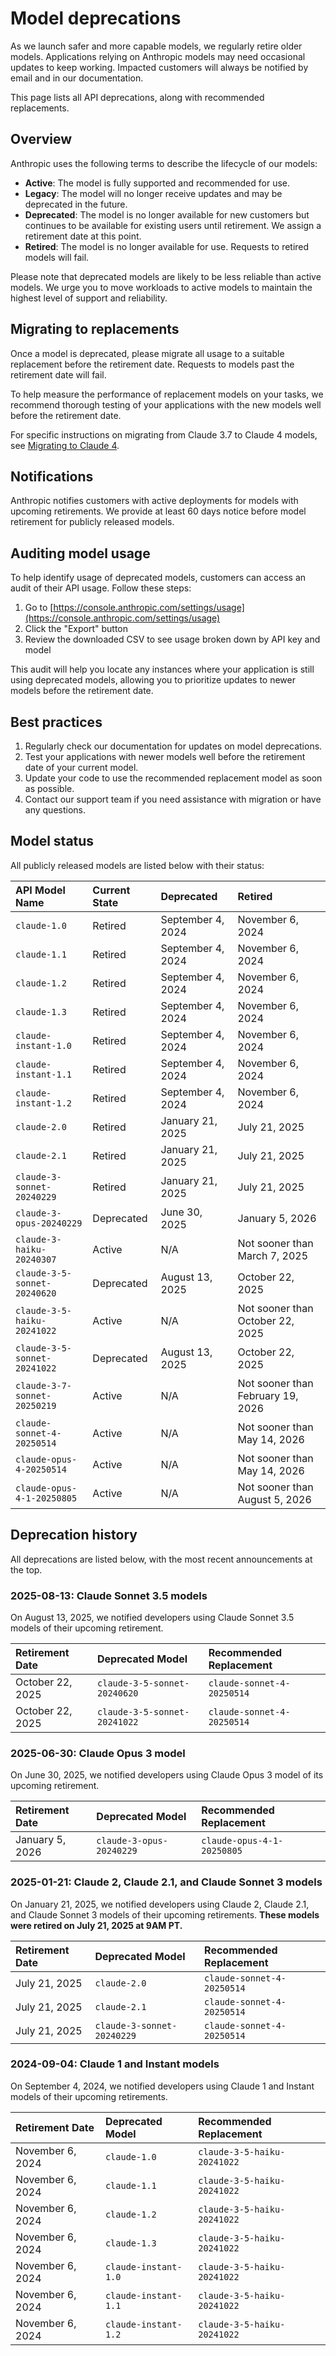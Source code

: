 # Model deprecations

As we launch safer and more capable models, we regularly retire older models. Applications relying on Anthropic models may need occasional updates to keep working. Impacted customers will always be notified by email and in our documentation.

This page lists all API deprecations, along with recommended replacements.

## Overview

Anthropic uses the following terms to describe the lifecycle of our models:

* **Active**: The model is fully supported and recommended for use.
* **Legacy**: The model will no longer receive updates and may be deprecated in the future.
* **Deprecated**: The model is no longer available for new customers but continues to be available for existing users until retirement. We assign a retirement date at this point.
* **Retired**: The model is no longer available for use. Requests to retired models will fail.

<Warning>
  Please note that deprecated models are likely to be less reliable than active models. We urge you to move workloads to active models to maintain the highest level of support and reliability.
</Warning>

## Migrating to replacements

Once a model is deprecated, please migrate all usage to a suitable replacement before the retirement date. Requests to models past the retirement date will fail.

To help measure the performance of replacement models on your tasks, we recommend thorough testing of your applications with the new models well before the retirement date.

For specific instructions on migrating from Claude 3.7 to Claude 4 models, see [Migrating to Claude 4](/en/docs/about-claude/models/migrating-to-claude-4).

## Notifications

Anthropic notifies customers with active deployments for models with upcoming retirements. We provide at least 60 days notice before model retirement for publicly released models.

## Auditing model usage

To help identify usage of deprecated models, customers can access an audit of their API usage. Follow these steps:

1. Go to [https://console.anthropic.com/settings/usage](https://console.anthropic.com/settings/usage)
2. Click the "Export" button
3. Review the downloaded CSV to see usage broken down by API key and model

This audit will help you locate any instances where your application is still using deprecated models, allowing you to prioritize updates to newer models before the retirement date.

## Best practices

1. Regularly check our documentation for updates on model deprecations.
2. Test your applications with newer models well before the retirement date of your current model.
3. Update your code to use the recommended replacement model as soon as possible.
4. Contact our support team if you need assistance with migration or have any questions.

## Model status

All publicly released models are listed below with their status:

| API Model Name               | Current State | Deprecated        | Retired                           |
| :--------------------------- | :------------ | :---------------- | :-------------------------------- |
| `claude-1.0`                 | Retired       | September 4, 2024 | November 6, 2024                  |
| `claude-1.1`                 | Retired       | September 4, 2024 | November 6, 2024                  |
| `claude-1.2`                 | Retired       | September 4, 2024 | November 6, 2024                  |
| `claude-1.3`                 | Retired       | September 4, 2024 | November 6, 2024                  |
| `claude-instant-1.0`         | Retired       | September 4, 2024 | November 6, 2024                  |
| `claude-instant-1.1`         | Retired       | September 4, 2024 | November 6, 2024                  |
| `claude-instant-1.2`         | Retired       | September 4, 2024 | November 6, 2024                  |
| `claude-2.0`                 | Retired       | January 21, 2025  | July 21, 2025                     |
| `claude-2.1`                 | Retired       | January 21, 2025  | July 21, 2025                     |
| `claude-3-sonnet-20240229`   | Retired       | January 21, 2025  | July 21, 2025                     |
| `claude-3-opus-20240229`     | Deprecated    | June 30, 2025     | January 5, 2026                   |
| `claude-3-haiku-20240307`    | Active        | N/A               | Not sooner than March 7, 2025     |
| `claude-3-5-sonnet-20240620` | Deprecated    | August 13, 2025   | October 22, 2025                  |
| `claude-3-5-haiku-20241022`  | Active        | N/A               | Not sooner than October 22, 2025  |
| `claude-3-5-sonnet-20241022` | Deprecated    | August 13, 2025   | October 22, 2025                  |
| `claude-3-7-sonnet-20250219` | Active        | N/A               | Not sooner than February 19, 2026 |
| `claude-sonnet-4-20250514`   | Active        | N/A               | Not sooner than May 14, 2026      |
| `claude-opus-4-20250514`     | Active        | N/A               | Not sooner than May 14, 2026      |
| `claude-opus-4-1-20250805`   | Active        | N/A               | Not sooner than August 5, 2026    |

## Deprecation history

All deprecations are listed below, with the most recent announcements at the top.

### 2025-08-13: Claude Sonnet 3.5 models

On August 13, 2025, we notified developers using Claude Sonnet 3.5 models of their upcoming retirement.

| Retirement Date  | Deprecated Model             | Recommended Replacement    |
| :--------------- | :--------------------------- | :------------------------- |
| October 22, 2025 | `claude-3-5-sonnet-20240620` | `claude-sonnet-4-20250514` |
| October 22, 2025 | `claude-3-5-sonnet-20241022` | `claude-sonnet-4-20250514` |

### 2025-06-30: Claude Opus 3 model

On June 30, 2025, we notified developers using Claude Opus 3 model of its upcoming retirement.

| Retirement Date | Deprecated Model         | Recommended Replacement    |
| :-------------- | :----------------------- | :------------------------- |
| January 5, 2026 | `claude-3-opus-20240229` | `claude-opus-4-1-20250805` |

### 2025-01-21: Claude 2, Claude 2.1, and Claude Sonnet 3 models

On January 21, 2025, we notified developers using Claude 2, Claude 2.1, and Claude Sonnet 3 models of their upcoming retirements. **These models were retired on July 21, 2025 at 9AM PT.**

| Retirement Date | Deprecated Model           | Recommended Replacement    |
| :-------------- | :------------------------- | :------------------------- |
| July 21, 2025   | `claude-2.0`               | `claude-sonnet-4-20250514` |
| July 21, 2025   | `claude-2.1`               | `claude-sonnet-4-20250514` |
| July 21, 2025   | `claude-3-sonnet-20240229` | `claude-sonnet-4-20250514` |

### 2024-09-04: Claude 1 and Instant models

On September 4, 2024, we notified developers using Claude 1 and Instant models of their upcoming retirements.

| Retirement Date  | Deprecated Model     | Recommended Replacement     |
| :--------------- | :------------------- | :-------------------------- |
| November 6, 2024 | `claude-1.0`         | `claude-3-5-haiku-20241022` |
| November 6, 2024 | `claude-1.1`         | `claude-3-5-haiku-20241022` |
| November 6, 2024 | `claude-1.2`         | `claude-3-5-haiku-20241022` |
| November 6, 2024 | `claude-1.3`         | `claude-3-5-haiku-20241022` |
| November 6, 2024 | `claude-instant-1.0` | `claude-3-5-haiku-20241022` |
| November 6, 2024 | `claude-instant-1.1` | `claude-3-5-haiku-20241022` |
| November 6, 2024 | `claude-instant-1.2` | `claude-3-5-haiku-20241022` |
